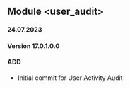 ## Module <user_audit>

#### 24.07.2023
#### Version 17.0.1.0.0
#### ADD
- Initial commit for User Activity Audit
